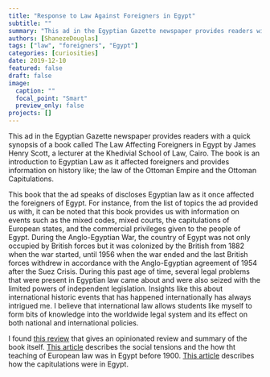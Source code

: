 ```yaml
---
title: "Response to Law Against Foreigners in Egypt"
subtitle: ""
summary: "This ad in the Egyptian Gazette newspaper provides readers with a quick synopsis of a book called The Law Affecting Foreigners in Egypt by James Henry Scott, a lecturer at the Khedivial School of Law, Cairo. The book is an introduction to Egyptian Law as it affected foreigners and provides information on history like; the law of the Ottoman Empire and the Ottoman Capitulations."
authors: [ShanezeDouglas]
tags: ["law", "foreigners", "Egypt"]
categories: [curiosities]
date: 2019-12-10
featured: false
draft: false
image:
  caption: ""
  focal_point: "Smart"
  preview_only: false
projects: []
---
```

This ad in the Egyptian Gazette newspaper provides readers with a quick synopsis of a book called The Law Affecting Foreigners in Egypt by James Henry Scott, a lecturer at the Khedivial School of Law, Cairo. The book is an introduction to Egyptian Law as it affected foreigners and provides information on history like; the law of the Ottoman Empire and the Ottoman Capitulations.

This book that the ad speaks of discloses Egyptian law as it once affected the foreigners of Egypt. For instance, from the list of topics the ad provided us with, it can be noted that this book provides us with information on events such as the mixed codes, mixed courts, the capitulations of European states, and the commercial privileges given to the people of Egypt. During the Anglo-Egyptian War, the country of Egypt was not only occupied by British forces but it was colonized by the British from 1882 when the war started, until 1956 when the war ended and the last British forces withdrew in accordance with the Anglo-Egyptian agreement of 1954 after the Suez Crisis. During this past age of time, several legal problems that were present in Egyptian law came about and were also seized with the limited powers of independent legislation. Insights like this about international historic events that has happened internationally has always intrigued me. I believe that international law allows students like myself to form bits of knowledge into the worldwide legal system and its effect on both national and international policies.

I found [this review](https://books.google.com/books?id=gKIuAAAAIAAJ&pg=PA288&lpg=PA288&dq=Mr.+Scott,+of+the+Khedivial+Law+School+Cairo&source=bl&ots=nHjRElq7vn&sig=ACfU3U2u2ymFGRhBOm1CgfETFkwPHePcSQ&hl=en&sa=X&ved=2ahUKEwjOs6Gz_K7mAhWPxVkKHcgTCikQ6AEwAXoECAYQAQ#v=onepage&q=Mr.%20Scott%2C%20of%20the%20Khedivial%20Law%20School%20Cairo&f=false) that gives an opinionated review and summary of the book itself. [This article](https://www.jstor.org/stable/367847?seq=1) describes the social tensions and the how tht teaching of European law was in Egypt before 1900. [This article](https://www.encyclopedia.com/history/encyclopedias-almanacs-transcripts-and-maps/capitulations-middle-east) describes how the capitulations were in Egypt.
